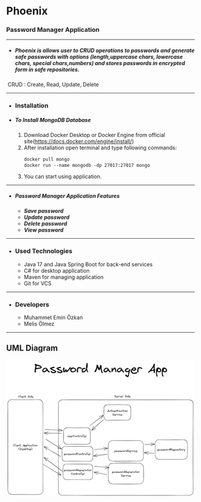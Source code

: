 # Phoenix
### Password Manager Application
________________
* ##### Phoenix is allows user to CRUD operations to passwords and generate safe passwords with options (length,uppercase chars, lowercase chars, special chars,numbers) and stores passwords in encrypted form in safe repositories.
![]()
CRUD : Create, Read, Update, Delete
![]()
__________________

* ### Installation

* ##### To Install MongoDB Database
    1. Download Docker Desktop or Docker Engine from official site(https://docs.docker.com/engine/install/)
    2. After installation open terminal and type following commands:
        ```
        docker pull mongo
        docker run --name mongodb -dp 27017:27017 mongo
        ```
    3. You can start using application.

_______

* #####  **Password Manager Application Features**
    - ***Save password***
    - ***Update password***
    - ***Delete password***
    - ***View password***
 ![]()
_________________

* ### Used Technologies
    - Java 17 and Java Spring Boot for back-end services
    - C# for desktop application
    - Maven for managing application
    - Git for VCS
![]()
_______________________


* ### Developers
    - Muhammet Emin Özkan
    - Melis Ölmez
![]()
_______________________

## UML Diagram
[![UML](https://github.com/Iskenderun-Technical-University/ymg-donem-projesi-phoenix/blob/main/passwordManagerAppUML.png)](https://github.com/Iskenderun-Technical-University/ymg-donem-projesi-phoenix/blob/main/passwordManagerAppUML.png?raw=true)